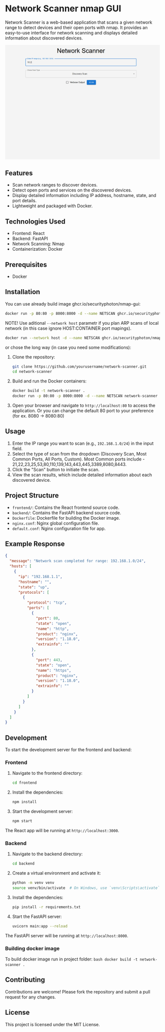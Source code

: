 # Network Scanner nmap GUI

Network Scanner is a web-based application that scans a given network range to detect devices and their open ports with nmap. It provides an easy-to-use interface for network scanning and displays detailed information about discovered devices.

![Image](/media/scanner-b.gif) 

## Features

- Scan network ranges to discover devices.
- Detect open ports and services on the discovered devices.
- Display detailed information including IP address, hostname, state, and port details.
- Lightweight and packaged with Docker.

## Technologies Used

- Frontend: React
- Backend: FastAPI
- Network Scanning: Nmap
- Containerization: Docker

## Prerequisites

- Docker

## Installation

You can use already build image ghcr.io/securityphoton/nmap-gui:
```bash
docker run -p 80:80 -p 8000:8000 -d --name NETSCAN ghcr.io/securityphoton/nmap-gui
```

NOTE!
Use aditional ```--network host``` parametr if you plan ARP scans of local network (in this case ignore HOST:CONTAINER port mapings).
```bash
docker run --network host -d --name NETSCAN ghcr.io/securityphoton/nmap-gui:latest
```

or chose the long way (in case you need some modifications):

1. Clone the repository:
    ```bash
    git clone https://github.com/yourusername/network-scanner.git
    cd network-scanner
    ```

2. Build and run the Docker containers:
    ```bash
    docker build -t network-scanner .
    docker run -p 80:80 -p 8000:8000 -d --name NETSCAN network-scanner
    ```

3. Open your browser and navigate to `http://localhost:80` to access the application. Or you can change the default 80 port to your preference (for ex. 8080 -> 8080:80)

## Usage

1. Enter the IP range you want to scan (e.g., `192.168.1.0/24`) in the input field.
2. Select the type of scan from the dropdown (Discovery Scan, Most Common Ports, All Ports, Custom).
Most Common ports include - 21,22,23,25,53,80,110,139,143,443,445,3389,8080,8443.
3. Click the "Scan" button to initiate the scan.
4. View the scan results, which include detailed information about each discovered device.

## Project Structure

- `frontend/`: Contains the React frontend source code.
- `backend/`: Contains the FastAPI backend source code.
- `Dockerfile`: Dockerfile for building the Docker image.
- `nginx.conf`: Nginx global configuration file.
- `default.conf`: Nginx configuration file for app.

## Example Response

```json
{
  "message": "Network scan completed for range: 192.168.1.0/24",
  "hosts": [
    {
      "ip": "192.168.1.1",
      "hostname": "",
      "state": "up",
      "protocols": [
        {
          "protocol": "tcp",
          "ports": [
            {
              "port": 80,
              "state": "open",
              "name": "http",
              "product": "nginx",
              "version": "1.18.0",
              "extrainfo": ""
            },
            {
              "port": 443,
              "state": "open",
              "name": "https",
              "product": "nginx",
              "version": "1.18.0",
              "extrainfo": ""
            }
          ]
        }
      ]
    }
  ]
}
```

## Development

To start the development server for the frontend and backend:

### Frontend

1. Navigate to the frontend directory:
    ```bash
    cd frontend
    ```

2. Install the dependencies:
    ```bash
    npm install
    ```

3. Start the development server:
    ```bash
    npm start
    ```

The React app will be running at `http://localhost:3000`.

### Backend

1. Navigate to the backend directory:
    ```bash
    cd backend
    ```

2. Create a virtual environment and activate it:
    ```bash
    python -m venv venv
    source venv/bin/activate  # On Windows, use `venv\Scripts\activate`
    ```

3. Install the dependencies:
    ```bash
    pip install -r requirements.txt
    ```

4. Start the FastAPI server:
    ```bash
    uvicorn main:app --reload
    ```

The FastAPI server will be running at `http://localhost:8000`.

### Building docker image

To build docker image run in project folder:
    ```bash
    docker build -t network-scanner .
    ```


## Contributing

Contributions are welcome! Please fork the repository and submit a pull request for any changes.

## License

This project is licensed under the MIT License.
